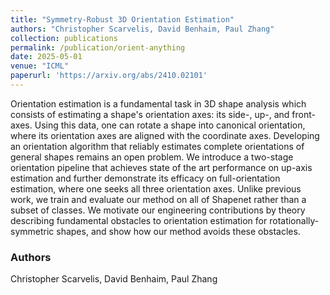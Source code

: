 ```yaml
---
title: "Symmetry-Robust 3D Orientation Estimation"
authors: "Christopher Scarvelis, David Benhaim, Paul Zhang"
collection: publications
permalink: /publication/orient-anything
date: 2025-05-01
venue: "ICML"
paperurl: 'https://arxiv.org/abs/2410.02101'
---
```

Orientation estimation is a fundamental task in 3D shape analysis which consists of estimating a shape's orientation axes: its side-, up-, and front-axes. Using this data, one can rotate a shape into canonical orientation, where its orientation axes are aligned with the coordinate axes. Developing an orientation algorithm that reliably estimates complete orientations of general shapes remains an open problem. We introduce a two-stage orientation pipeline that achieves state of the art performance on up-axis estimation and further demonstrate its efficacy on full-orientation estimation, where one seeks all three orientation axes. Unlike previous work, we train and evaluate our method on all of Shapenet rather than a subset of classes. We motivate our engineering contributions by theory describing fundamental obstacles to orientation estimation for rotationally-symmetric shapes, and show how our method avoids these obstacles.

### Authors

Christopher Scarvelis, David Benhaim, Paul Zhang

